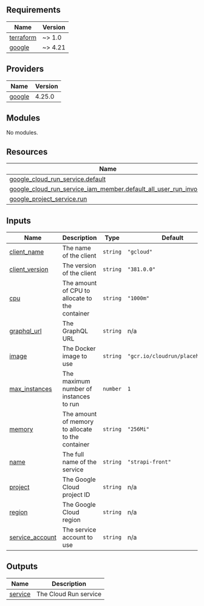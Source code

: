 <!-- BEGIN_TF_DOCS -->
## Requirements

| Name | Version |
|------|---------|
| <a name="requirement_terraform"></a> [terraform](#requirement\_terraform) | ~> 1.0 |
| <a name="requirement_google"></a> [google](#requirement\_google) | ~> 4.21 |

## Providers

| Name | Version |
|------|---------|
| <a name="provider_google"></a> [google](#provider\_google) | 4.25.0 |

## Modules

No modules.

## Resources

| Name | Type |
|------|------|
| [google_cloud_run_service.default](https://registry.terraform.io/providers/hashicorp/google/latest/docs/resources/cloud_run_service) | resource |
| [google_cloud_run_service_iam_member.default_all_user_run_invoker](https://registry.terraform.io/providers/hashicorp/google/latest/docs/resources/cloud_run_service_iam_member) | resource |
| [google_project_service.run](https://registry.terraform.io/providers/hashicorp/google/latest/docs/resources/project_service) | resource |

## Inputs

| Name | Description | Type | Default | Required |
|------|-------------|------|---------|:--------:|
| <a name="input_client_name"></a> [client\_name](#input\_client\_name) | The name of the client | `string` | `"gcloud"` | no |
| <a name="input_client_version"></a> [client\_version](#input\_client\_version) | The version of the client | `string` | `"381.0.0"` | no |
| <a name="input_cpu"></a> [cpu](#input\_cpu) | The amount of CPU to allocate to the container | `string` | `"1000m"` | no |
| <a name="input_graphql_url"></a> [graphql\_url](#input\_graphql\_url) | The GraphQL URL | `string` | n/a | yes |
| <a name="input_image"></a> [image](#input\_image) | The Docker image to use | `string` | `"gcr.io/cloudrun/placeholder"` | no |
| <a name="input_max_instances"></a> [max\_instances](#input\_max\_instances) | The maximum number of instances to run | `number` | `1` | no |
| <a name="input_memory"></a> [memory](#input\_memory) | The amount of memory to allocate to the container | `string` | `"256Mi"` | no |
| <a name="input_name"></a> [name](#input\_name) | The full name of the service | `string` | `"strapi-front"` | no |
| <a name="input_project"></a> [project](#input\_project) | The Google Cloud project ID | `string` | n/a | yes |
| <a name="input_region"></a> [region](#input\_region) | The Google Cloud region | `string` | n/a | yes |
| <a name="input_service_account"></a> [service\_account](#input\_service\_account) | The service account to use | `string` | n/a | yes |

## Outputs

| Name | Description |
|------|-------------|
| <a name="output_service"></a> [service](#output\_service) | The Cloud Run service |
<!-- END_TF_DOCS -->